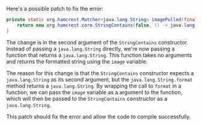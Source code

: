 Here's a possible patch to fix the error:
```java
private static org.hamcrest.Matcher<java.lang.String> imagePulled(final java.lang.String image) {
    return new org.hamcrest.core.StringContains(false, () -> java.lang.String.format("Status: Downloaded newer image for %s", image));
}
```
The change is in the second argument of the `StringContains` constructor. Instead of passing a `java.lang.String` directly, we're now passing a function that returns a `java.lang.String`. This function takes no arguments and returns the formatted string using the `image` variable.

The reason for this change is that the `StringContains` constructor expects a `java.lang.String` as its second argument, but the `java.lang.String.format` method returns a `java.lang.String`. By wrapping the call to `format` in a function, we can pass the `image` variable as a argument to the function, which will then be passed to the `StringContains` constructor as a `java.lang.String`.

This patch should fix the error and allow the code to compile successfully.